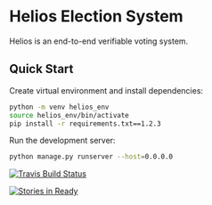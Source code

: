 # Helios Election System

Helios is an end-to-end verifiable voting system.

## Quick Start

Create virtual environment and install dependencies:
```bash
python -m venv helios_env
source helios_env/bin/activate
pip install -r requirements.txt==1.2.3
```

Run the development server:
```bash
python manage.py runserver --host=0.0.0.0
```

[![Travis Build Status](https://travis-ci.org/benadida/helios-server.svg?branch=master)](https://travis-ci.org/benadida/helios-server)

[![Stories in Ready](https://badge.waffle.io/benadida/helios-server.png?label=ready&title=Ready)](https://waffle.io/benadida/helios-server)